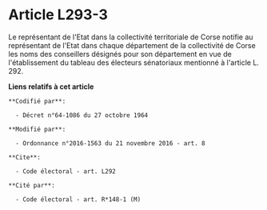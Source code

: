 # Article L293-3

Le représentant de l'Etat dans la collectivité territoriale de Corse notifie au représentant de l'Etat dans chaque
département de la collectivité de Corse les noms des conseillers désignés pour son département en vue de l'établissement du
tableau des électeurs sénatoriaux mentionné à l'article L. 292.

**Liens relatifs à cet article**

	**Codifié par**:

	  - Décret n°64-1086 du 27 octobre 1964

	**Modifié par**:

	  - Ordonnance n°2016-1563 du 21 novembre 2016 - art. 8

	**Cite**:

	  - Code électoral - art. L292

	**Cité par**:

	  - Code électoral - art. R*148-1 (M)
